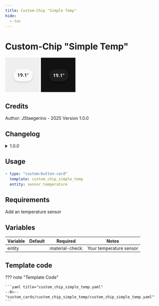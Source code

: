 ```yaml
---
title: Custom-Chip "Simple Temp"
hide:
  - toc
---
```


<!-- markdownlint-disable MD046 -->

# Custom-Chip "Simple Temp"

![Temp_light](../../assets/img/custom_chip_simple_temp/custom_chip_simple_temp_light.png)
![Temp_dark](../../assets/img/custom_chip_simple_temp/custom_chip_simple_temp_dark.png)

## Credits

Author: JStaegerino - 2025
Version 1.0.0

## Changelog

<details>
<summary>1.0.0</summary>
Initial release
</details>

## Usage

```yaml
- type: "custom:button-card"
  template: custom_chip_simple_temp
  entity: sensor.temperature
```

## Requirements

Add an temperature sensor

## Variables

| Variable                | Default | Required         | Notes                      |
| ----------------------- | ------- | ---------------- | -------------------------- |
| entity                  |         | :material-check: | Your temperature sensor    |

## Template code

??? note "Template Code"

    ```yaml title="custom_chip_simple_temp.yaml"
    --8<-- "custom_cards/custom_chip_simple_temp/custom_chip_simple_temp.yaml"
    ```
